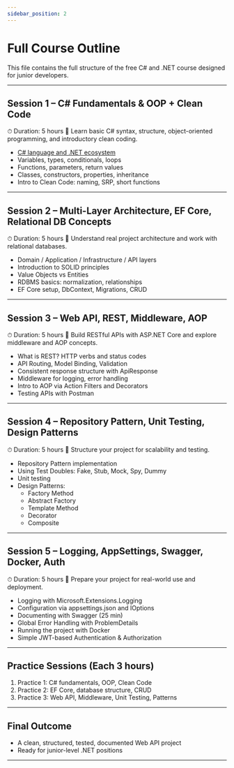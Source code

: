 ```yaml
---
sidebar_position: 2
---
```


# Full Course Outline

This file contains the full structure of the free C# and .NET course designed for junior developers.

---

## Session 1 – C# Fundamentals & OOP + Clean Code

⏱ Duration: 5 hours
🎯 Learn basic C# syntax, structure, object-oriented programming, and introductory clean coding.

- [C# language and .NET ecosystem](./Session1/01-Csharp-language-and-NET-ecosystem.md)
- Variables, types, conditionals, loops
- Functions, parameters, return values
- Classes, constructors, properties, inheritance
- Intro to Clean Code: naming, SRP, short functions

---

## Session 2 – Multi-Layer Architecture, EF Core, Relational DB Concepts

⏱ Duration: 5 hours
🎯 Understand real project architecture and work with relational databases.

- Domain / Application / Infrastructure / API layers
- Introduction to SOLID principles
- Value Objects vs Entities
- RDBMS basics: normalization, relationships
- EF Core setup, DbContext, Migrations, CRUD

---

## Session 3 – Web API, REST, Middleware, AOP

⏱ Duration: 5 hours
🎯 Build RESTful APIs with ASP.NET Core and explore middleware and AOP concepts.

- What is REST? HTTP verbs and status codes
- API Routing, Model Binding, Validation
- Consistent response structure with ApiResponse
- Middleware for logging, error handling
- Intro to AOP via Action Filters and Decorators
- Testing APIs with Postman

---

## Session 4 – Repository Pattern, Unit Testing, Design Patterns

⏱ Duration: 5 hours
🎯 Structure your project for scalability and testing.

- Repository Pattern implementation
- Using Test Doubles: Fake, Stub, Mock, Spy, Dummy
- Unit testing
- Design Patterns:
  - Factory Method
  - Abstract Factory
  - Template Method
  - Decorator
  - Composite

---

## Session 5 – Logging, AppSettings, Swagger, Docker, Auth

⏱ Duration: 5 hours
🎯 Prepare your project for real-world use and deployment.

- Logging with Microsoft.Extensions.Logging
- Configuration via appsettings.json and IOptions
- Documenting with Swagger (25 min)
- Global Error Handling with ProblemDetails
- Running the project with Docker
- Simple JWT-based Authentication & Authorization

---

## Practice Sessions (Each 3 hours)

1. Practice 1: C# fundamentals, OOP, Clean Code
2. Practice 2: EF Core, database structure, CRUD
3. Practice 3: Web API, Middleware, Unit Testing, Patterns

---

## Final Outcome

- A clean, structured, tested, documented Web API project
- Ready for junior-level .NET positions

---
